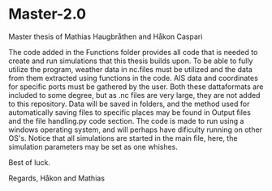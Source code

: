 # Master-2.0
Master thesis of Mathias Haugbråthen and Håkon Caspari

The code added in the Functions folder provides all code that is needed to create and run simulations that this thesis builds upon. 
To be able to fully utilize the program, weather data in nc.files must be utilized and the data from them extracted using functions
in the code. AIS data and coordinates for specific ports must be gathered by the user. Both these dattaformats are included to some degree,
but as .nc files are very large, they are not added to this repository. Data will be saved in folders, and the method used for automatically
saving files to specific places may be found in Output files and the file handling.py code section. The code is made to run using a windows 
operating system, and will perhaps have dificulty running on other OS's. Notice that all simulations are started in the main file, here,
the simulation parameters may be set as one whishes. 

Best of luck. 

Regards,
Håkon and Mathias
